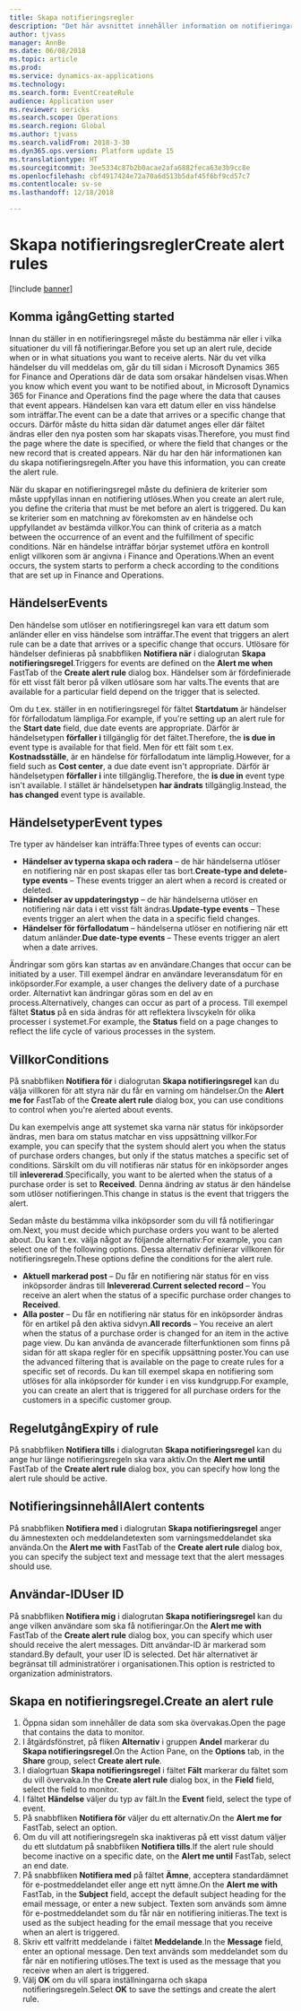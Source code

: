 ```yaml
---
title: Skapa notifieringsregler
description: "Det här avsnittet innehåller information om notifieringar och förklarar hur du skapar en notifieringsregel så att du meddelas om händelser, t.ex. ett datum som anländer eller en viss händelse som inträffar."
author: tjvass
manager: AnnBe
ms.date: 06/08/2018
ms.topic: article
ms.prod: 
ms.service: dynamics-ax-applications
ms.technology: 
ms.search.form: EventCreateRule
audience: Application user
ms.reviewer: sericks
ms.search.scope: Operations
ms.search.region: Global
ms.author: tjvass
ms.search.validFrom: 2018-3-30
ms.dyn365.ops.version: Platform update 15
ms.translationtype: HT
ms.sourcegitcommit: 3ee5334c87b2b0acae2afa6882feca63e3b9cc8e
ms.openlocfilehash: cbf4917424e72a70a6d513b5daf45f6bf9cd57c7
ms.contentlocale: sv-se
ms.lasthandoff: 12/18/2018

---
```


# <a name="create-alert-rules"></a><span data-ttu-id="437e7-103">Skapa notifieringsregler</span><span class="sxs-lookup"><span data-stu-id="437e7-103">Create alert rules</span></span>

[!include [banner](../includes/banner.md)]

## <a name="getting-started"></a><span data-ttu-id="437e7-104">Komma igång</span><span class="sxs-lookup"><span data-stu-id="437e7-104">Getting started</span></span>

<span data-ttu-id="437e7-105">Innan du ställer in en notifieringsregel måste du bestämma när eller i vilka situationer du vill få notifieringar.</span><span class="sxs-lookup"><span data-stu-id="437e7-105">Before you set up an alert rule, decide when or in what situations you want to receive alerts.</span></span> <span data-ttu-id="437e7-106">När du vet vilka händelser du vill meddelas om, går du till sidan i Microsoft Dynamics 365 for Finance and Operations där de data som orsakar händelsen visas.</span><span class="sxs-lookup"><span data-stu-id="437e7-106">When you know which event you want to be notified about, in Microsoft Dynamics 365 for Finance and Operations find the page where the data that causes that event appears.</span></span> <span data-ttu-id="437e7-107">Händelsen kan vara ett datum eller en viss händelse som inträffar.</span><span class="sxs-lookup"><span data-stu-id="437e7-107">The event can be a date that arrives or a specific change that occurs.</span></span> <span data-ttu-id="437e7-108">Därför måste du hitta sidan där datumet anges eller där fältet ändras eller den nya posten som har skapats visas.</span><span class="sxs-lookup"><span data-stu-id="437e7-108">Therefore, you must find the page where the date is specified, or where the field that changes or the new record that is created appears.</span></span> <span data-ttu-id="437e7-109">När du har den här informationen kan du skapa notifieringsregeln.</span><span class="sxs-lookup"><span data-stu-id="437e7-109">After you have this information, you can create the alert rule.</span></span>

<span data-ttu-id="437e7-110">När du skapar en notifieringsregel måste du definiera de kriterier som måste uppfyllas innan en notifiering utlöses.</span><span class="sxs-lookup"><span data-stu-id="437e7-110">When you create an alert rule, you define the criteria that must be met before an alert is triggered.</span></span> <span data-ttu-id="437e7-111">Du kan se kriterier som en matchning av förekomsten av en händelse och uppfyllandet av bestämda villkor.</span><span class="sxs-lookup"><span data-stu-id="437e7-111">You can think of criteria as a match between the occurrence of an event and the fulfillment of specific conditions.</span></span> <span data-ttu-id="437e7-112">När en händelse inträffar börjar systemet utföra en kontroll enligt villkoren som är angivna i Finance and Operations.</span><span class="sxs-lookup"><span data-stu-id="437e7-112">When an event occurs, the system starts to perform a check according to the conditions that are set up in Finance and Operations.</span></span>

## <a name="events"></a><span data-ttu-id="437e7-113">Händelser</span><span class="sxs-lookup"><span data-stu-id="437e7-113">Events</span></span>

<span data-ttu-id="437e7-114">Den händelse som utlöser en notifieringsregel kan vara ett datum som anländer eller en viss händelse som inträffar.</span><span class="sxs-lookup"><span data-stu-id="437e7-114">The event that triggers an alert rule can be a date that arrives or a specific change that occurs.</span></span> <span data-ttu-id="437e7-115">Utlösare för händelser definieras på snabbfliken **Notifiera när** i dialogrutan **Skapa notifieringsregel**.</span><span class="sxs-lookup"><span data-stu-id="437e7-115">Triggers for events are defined on the **Alert me when** FastTab of the **Create alert rule** dialog box.</span></span> <span data-ttu-id="437e7-116">Händelser som är fördefinierade för ett visst fält beror på vilken utlösare som har valts.</span><span class="sxs-lookup"><span data-stu-id="437e7-116">The events that are available for a particular field depend on the trigger that is selected.</span></span>

<span data-ttu-id="437e7-117">Om du t.ex. ställer in en notifieringsregel för fältet **Startdatum** är händelser för förfallodatum lämpliga.</span><span class="sxs-lookup"><span data-stu-id="437e7-117">For example, if you're setting up an alert rule for the **Start date** field, due date events are appropriate.</span></span> <span data-ttu-id="437e7-118">Därför är händelsetypen **förfaller i** tillgänglig för det fältet.</span><span class="sxs-lookup"><span data-stu-id="437e7-118">Therefore, the **is due in** event type is available for that field.</span></span> <span data-ttu-id="437e7-119">Men för ett fält som t.ex. **Kostnadsställe**, är en händelse för förfallodatum inte lämplig.</span><span class="sxs-lookup"><span data-stu-id="437e7-119">However, for a field such as **Cost center**, a due date event isn't appropriate.</span></span> <span data-ttu-id="437e7-120">Därför är händelsetypen **förfaller i** inte tillgänglig.</span><span class="sxs-lookup"><span data-stu-id="437e7-120">Therefore, the **is due in** event type isn't available.</span></span> <span data-ttu-id="437e7-121">I stället är händelsetypen **har ändrats** tillgänglig.</span><span class="sxs-lookup"><span data-stu-id="437e7-121">Instead, the **has changed** event type is available.</span></span>

## <a name="event-types"></a><span data-ttu-id="437e7-122">Händelsetyper</span><span class="sxs-lookup"><span data-stu-id="437e7-122">Event types</span></span>

<span data-ttu-id="437e7-123">Tre typer av händelser kan inträffa:</span><span class="sxs-lookup"><span data-stu-id="437e7-123">Three types of events can occur:</span></span>

- <span data-ttu-id="437e7-124">**Händelser av typerna skapa och radera** – de här händelserna utlöser en notifiering när en post skapas eller tas bort.</span><span class="sxs-lookup"><span data-stu-id="437e7-124">**Create-type and delete-type events** – These events trigger an alert when a record is created or deleted.</span></span>
- <span data-ttu-id="437e7-125">**Händelser av uppdateringstyp** – de här händelserna utlöser en notifiering när data i ett visst fält ändras.</span><span class="sxs-lookup"><span data-stu-id="437e7-125">**Update-type events** – These events trigger an alert when the data in a specific field changes.</span></span>
- <span data-ttu-id="437e7-126">**Händelser för förfallodatum** – händelserna utlöser en notifiering när ett datum anländer.</span><span class="sxs-lookup"><span data-stu-id="437e7-126">**Due date-type events** – These events trigger an alert when a date arrives.</span></span>
    
<span data-ttu-id="437e7-127">Ändringar som görs kan startas av en användare.</span><span class="sxs-lookup"><span data-stu-id="437e7-127">Changes that occur can be initiated by a user.</span></span> <span data-ttu-id="437e7-128">Till exempel ändrar en användare leveransdatum för en inköpsorder.</span><span class="sxs-lookup"><span data-stu-id="437e7-128">For example, a user changes the delivery date of a purchase order.</span></span> <span data-ttu-id="437e7-129">Alternativt kan ändringar göras som en del av en process.</span><span class="sxs-lookup"><span data-stu-id="437e7-129">Alternatively, changes can occur as part of a process.</span></span> <span data-ttu-id="437e7-130">Till exempel fältet **Status** på en sida ändras för att reflektera livscykeln för olika processer i systemet.</span><span class="sxs-lookup"><span data-stu-id="437e7-130">For example, the **Status** field on a page changes to reflect the life cycle of various processes in the system.</span></span>

## <a name="conditions"></a><span data-ttu-id="437e7-131">Villkor</span><span class="sxs-lookup"><span data-stu-id="437e7-131">Conditions</span></span>

<span data-ttu-id="437e7-132">På snabbfliken **Notifiera för** i dialogrutan **Skapa notifieringsregel** kan du välja villkoren för att styra när du får en varning om händelser.</span><span class="sxs-lookup"><span data-stu-id="437e7-132">On the **Alert me for** FastTab of the **Create alert rule** dialog box, you can use conditions to control when you're alerted about events.</span></span>

<span data-ttu-id="437e7-133">Du kan exempelvis ange att systemet ska varna när status för inköpsorder ändras, men bara om status matchar en viss uppsättning villkor.</span><span class="sxs-lookup"><span data-stu-id="437e7-133">For example, you can specify that the system should alert you when the status of purchase orders changes, but only if the status matches a specific set of conditions.</span></span> <span data-ttu-id="437e7-134">Särskilt om du vill notifieras när status för en inköpsorder anges till **inlevererad**.</span><span class="sxs-lookup"><span data-stu-id="437e7-134">Specifically, you want to be alerted when the status of a purchase order is set to **Received**.</span></span> <span data-ttu-id="437e7-135">Denna ändring av status är den händelse som utlöser notifieringen.</span><span class="sxs-lookup"><span data-stu-id="437e7-135">This change in status is the event that triggers the alert.</span></span>

<span data-ttu-id="437e7-136">Sedan måste du bestämma vilka inköpsorder som du vill få notifieringar om.</span><span class="sxs-lookup"><span data-stu-id="437e7-136">Next, you must decide which purchase orders you want to be alerted about.</span></span> <span data-ttu-id="437e7-137">Du kan t.ex. välja något av följande alternativ:</span><span class="sxs-lookup"><span data-stu-id="437e7-137">For example, you can select one of the following options.</span></span> <span data-ttu-id="437e7-138">Dessa alternativ definierar villkoren för notifieringsregeln.</span><span class="sxs-lookup"><span data-stu-id="437e7-138">These options define the conditions for the alert rule.</span></span>

- <span data-ttu-id="437e7-139">**Aktuell markerad post** – Du får en notifiering när status för en viss inköpsorder ändras till **Inlevererad**.</span><span class="sxs-lookup"><span data-stu-id="437e7-139">**Current selected record** – You receive an alert when the status of a specific purchase order changes to **Received**.</span></span>
- <span data-ttu-id="437e7-140">**Alla poster** – Du får en notifiering när status för en inköpsorder ändras för en artikel på den aktiva sidvyn.</span><span class="sxs-lookup"><span data-stu-id="437e7-140">**All records** – You receive an alert when the status of a purchase order is changed for an item in the active page view.</span></span> <span data-ttu-id="437e7-141">Du kan använda de avancerade filterfunktionen som finns på sidan för att skapa regler för en specifik uppsättning poster.</span><span class="sxs-lookup"><span data-stu-id="437e7-141">You can use the advanced filtering that is available on the page to create rules for a specific set of records.</span></span> <span data-ttu-id="437e7-142">Du kan till exempel skapa en notifiering som utlöses för alla inköpsorder för kunder i en viss kundgrupp.</span><span class="sxs-lookup"><span data-stu-id="437e7-142">For example, you can create an alert that is triggered for all purchase orders for the customers in a specific customer group.</span></span>
    
## <a name="expiry-of-rule"></a><span data-ttu-id="437e7-143">Regelutgång</span><span class="sxs-lookup"><span data-stu-id="437e7-143">Expiry of rule</span></span>

<span data-ttu-id="437e7-144">På snabbfliken **Notifiera tills** i dialogrutan **Skapa notifieringsregel** kan du ange hur länge notifieringsregeln ska vara aktiv.</span><span class="sxs-lookup"><span data-stu-id="437e7-144">On the **Alert me until** FastTab of the **Create alert rule** dialog box, you can specify how long the alert rule should be active.</span></span>

## <a name="alert-contents"></a><span data-ttu-id="437e7-145">Notifieringsinnehåll</span><span class="sxs-lookup"><span data-stu-id="437e7-145">Alert contents</span></span>

<span data-ttu-id="437e7-146">På snabbfliken **Notifiera med** i dialogrutan **Skapa notifieringsregel** anger du ämnestexten och meddelandetexten som varningsmeddelandet ska använda.</span><span class="sxs-lookup"><span data-stu-id="437e7-146">On the **Alert me with** FastTab of the **Create alert rule** dialog box, you can specify the subject text and message text that the alert messages should use.</span></span>

## <a name="user-id"></a><span data-ttu-id="437e7-147">Användar-ID</span><span class="sxs-lookup"><span data-stu-id="437e7-147">User ID</span></span>

<span data-ttu-id="437e7-148">På snabbfliken **Notifiera mig** i dialogrutan **Skapa notifieringsregel** kan du ange vilken användare som ska få notifieringar.</span><span class="sxs-lookup"><span data-stu-id="437e7-148">On the **Alert me with** FastTab of the **Create alert rule** dialog box, you can specify which user should receive the alert messages.</span></span> <span data-ttu-id="437e7-149">Ditt användar-ID är markerad som standard.</span><span class="sxs-lookup"><span data-stu-id="437e7-149">By default, your user ID is selected.</span></span> <span data-ttu-id="437e7-150">Det här alternativet är begränsat till administratörer i organisationen.</span><span class="sxs-lookup"><span data-stu-id="437e7-150">This option is restricted to organization administrators.</span></span>

## <a name="create-an-alert-rule"></a><span data-ttu-id="437e7-151">Skapa en notifieringsregel.</span><span class="sxs-lookup"><span data-stu-id="437e7-151">Create an alert rule</span></span>

1. <span data-ttu-id="437e7-152">Öppna sidan som innehåller de data som ska övervakas.</span><span class="sxs-lookup"><span data-stu-id="437e7-152">Open the page that contains the data to monitor.</span></span>
2. <span data-ttu-id="437e7-153">I åtgärdsfönstret, på fliken **Alternativ** i gruppen **Andel** markerar du **Skapa notifieringsregel**.</span><span class="sxs-lookup"><span data-stu-id="437e7-153">On the Action Pane, on the **Options** tab, in the **Share** group, select **Create alert rule**.</span></span>
3. <span data-ttu-id="437e7-154">I dialogrtuan **Skapa notifieringsregel** i fältet **Fält** markerar du fältet som du vill övervaka.</span><span class="sxs-lookup"><span data-stu-id="437e7-154">In the **Create alert rule** dialog box, in the **Field** field, select the field to monitor.</span></span>
4. <span data-ttu-id="437e7-155">I fältet **Händelse** väljer du typ av fält.</span><span class="sxs-lookup"><span data-stu-id="437e7-155">In the **Event** field, select the type of event.</span></span>
5. <span data-ttu-id="437e7-156">På snabbfliken **Notifiera för** väljer du ett alternativ.</span><span class="sxs-lookup"><span data-stu-id="437e7-156">On the **Alert me for** FastTab, select an option.</span></span>
6. <span data-ttu-id="437e7-157">Om du vill att notifieringsregeln ska inaktiveras på ett visst datum väljer du ett slutdatum på snabbfliken **Notifiera tills**.</span><span class="sxs-lookup"><span data-stu-id="437e7-157">If the alert rule should become inactive on a specific date, on the **Alert me until** FastTab, select an end date.</span></span>
7. <span data-ttu-id="437e7-158">På snabbfliken **Notifiera med** på fältet **Ämne**, acceptera standardämnet för e-postmeddelandet eller ange ett nytt ämne.</span><span class="sxs-lookup"><span data-stu-id="437e7-158">On the **Alert me with** FastTab, in the **Subject** field, accept the default subject heading for the email message, or enter a new subject.</span></span> <span data-ttu-id="437e7-159">Texten som används som ämne för e-postmeddelandet som du får när en notifiering initieras.</span><span class="sxs-lookup"><span data-stu-id="437e7-159">The text is used as the subject heading for the email message that you receive when an alert is triggered.</span></span>
8. <span data-ttu-id="437e7-160">Skriv ett valfritt meddelande i fältet **Meddelande**.</span><span class="sxs-lookup"><span data-stu-id="437e7-160">In the **Message** field, enter an optional message.</span></span> <span data-ttu-id="437e7-161">Den text används som meddelandet som du får när en notifiering utlöses.</span><span class="sxs-lookup"><span data-stu-id="437e7-161">The text is used as the message that you receive when an alert is triggered.</span></span>
9. <span data-ttu-id="437e7-162">Välj **OK** om du vill spara inställningarna och skapa notifieringsregeln.</span><span class="sxs-lookup"><span data-stu-id="437e7-162">Select **OK** to save the settings and create the alert rule.</span></span>

